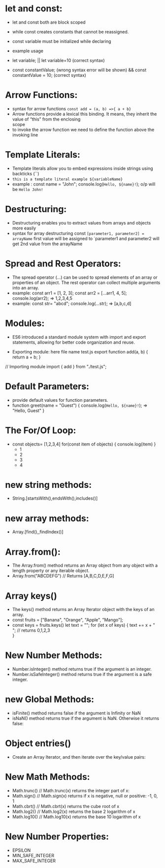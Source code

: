 # let and const:

- let and const both are block scoped
- while const creates constants that cannot be reassigned.
- const variable must be initialized while declaring

- example usage
- let variable; || let variable=10 (correct syntax)
- const constantValue; (wrong syntax error will be shown) && const constantValue = 10; (correct syntax)

# Arrow Functions:

- syntax for arrow functions `const add = (a, b) =>{ a + b}`
- Arrow functions provide a lexical this binding. It means, they inherit the value of “this” from the enclosing  
  scope
- to invoke the arrow function we need to define the function above the invoking line

# Template Literals:

- Template literals allow you to embed expressions inside strings using backticks (``)
- `this is a template literal example ${variableName}`
- example : const name = "John"; console.log(`Hello, ${name}!`); o/p will be `Hello John!`

# Destructuring:

- Destructuring enables you to extract values from arrays and objects more easily
- syntax for array destructuring const `[parameter1, parameter2] = arrayName` first value will be assigned to `parameter1 and parameter2 will get 2nd value from the arrayName

# Spread and Rest Operators:

- The spread operator (...) can be used to spread elements of an array or properties of an object. The rest operator can collect multiple arguments into an array.
- example: const arr1 = [1, 2, 3]; const arr2 = [...arr1, 4, 5]; console.log(arr2); => 1,2,3,4,5
- example: const str= "abcd"; console.log(...str); => [a,b,c,d]

# Modules:

- ES6 introduced a standard module system with import and export statements, allowing for better code organization and reuse.

- Exporting module: here file name test.js
  export function add(a, b) {
  return a + b;
  }

// Importing module
import { add } from "./test.js";

# Default Parameters:

- provide default values for function parameters.
- function greet(name = "Guest") {
  console.log(`Hello, ${name}!`); => "Hello, Guest"
  }

# The For/Of Loop:

- const objects= [1,2,3,4]
  for(const item of objects) {
  console.log(item)
  }
  - 1
  - 2
  - 3
  - 4

# new string methods:

- String.[startsWith(),endsWith(),includes()]

# new array methods:

- Array.[find(),,findIndex()]

# Array.from():

- The Array.from() method returns an Array object from any object with a length property or any iterable object.
- Array.from("ABCDEFG") // Returns [A,B,C,D,E,F,G]

# Array keys()

- The keys() method returns an Array Iterator object with the keys of an array.
- const fruits = ["Banana", "Orange", "Apple", "Mango"];
- const keys = fruits.keys()
  let text = "";
  for (let x of keys) {
  text += x + "<br>"; // returns 0,1,2,3  
  }

# New Number Methods:

- Number.isInteger() method returns true if the argument is an integer.
- Number.isSafeInteger() method returns true if the argument is a safe integer.

# new Global Methods:

- isFinite() method returns false if the argument is Infinity or NaN
- isNaN() method returns true if the argument is NaN. Otherwise it returns false:

# Object entries()

- Create an Array Iterator, and then iterate over the key/value pairs:

# New Math Methods:

- Math.trunc() // Math.trunc(x) returns the integer part of x:
- Math.sign() // Math.sign(x) returns if x is negative, null or positive: -1, 0, 1
- Math.cbrt() // Math.cbrt(x) returns the cube root of x
- Math.log2() // Math.log2(x) returns the base 2 logarithm of x
- Math.log10() // Math.log10(x) returns the base 10 logarithm of x

# New Number Properties:

- EPSILON
- MIN_SAFE_INTEGER
- MAX_SAFE_INTEGER
